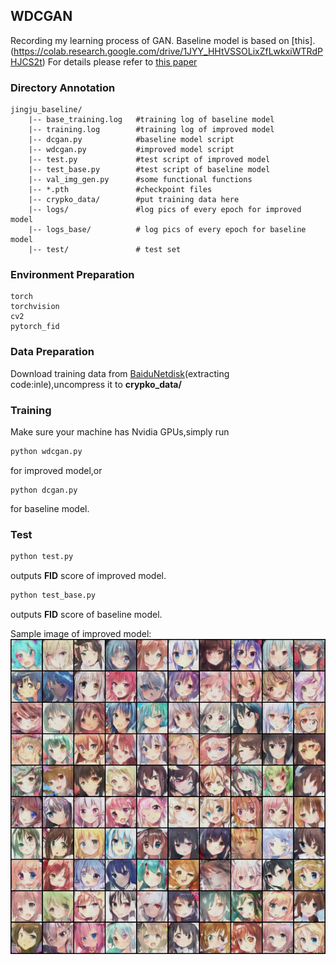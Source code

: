 ﻿## WDCGAN
Recording my learning process of GAN.
Baseline model is based on [this].(https://colab.research.google.com/drive/1JYY_HHtVSSOLixZfLwkxiWTRdPHJCS2t)
For details please refer to [this paper](https://github.com/zhengmidon/wdcgan/blob/master/%E7%94%A8%E4%BA%8E%E5%8A%A8%E6%BC%AB%E5%A4%B4%E5%83%8F%E7%94%9F%E6%88%90%E7%9A%84%E6%94%B9%E8%BF%9B%20DCGAN.pdf)
### Directory Annotation
```
jingju_baseline/
	|-- base_training.log 	#training log of baseline model
	|-- training.log 		#training log of improved model
	|-- dcgan.py 			#baseline model script
	|-- wdcgan.py 			#improved model script
	|-- test.py 			#test script of improved model
	|-- test_base.py 		#test script of baseline model
	|-- val_img_gen.py 		#some functional functions
	|-- *.pth 				#checkpoint files
	|-- crypko_data/ 		#put training data here 
	|-- logs/ 		    	#log pics of every epoch for improved model
	|-- logs_base/ 			# log pics of every epoch for baseline model
	|-- test/ 				# test set
```
### Environment Preparation
```
torch
torchvision
cv2
pytorch_fid
```
### Data Preparation

 Download training data from [BaiduNetdisk](https://pan.baidu.com/s/14Go5HFc0oZHut9CZoUe67Q)(extracting code:inle),uncompress it to **crypko_data/**
### Training
Make sure your machine has Nvidia GPUs,simply run
```bash
python wdcgan.py
```
for improved model,or
```
python dcgan.py
```
for baseline model.
### Test
```bash
python test.py
```
outputs **FID** score of improved model.
```bash
python test_base.py
```
outputs **FID** score of baseline model.

Sample image of improved model:
![Sample image](https://github.com/zhengmidon/wdcgan/blob/main/Epoch_060.jpg)


